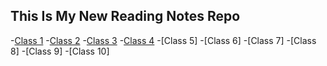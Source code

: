 ## This Is My New Reading Notes Repo

-[Class 1](1_Set_up_your_accounts.md)
-[Class 2](2_The_Coder's_Computer.md)
-[Class 3](3_Revisions_and_the_Cloud.md)
-[Class 4](4_Structure_web_pages_with_HTML.md)
-[Class 5]
-[Class 6]
-[Class 7]
-[Class 8]
-[Class 9]
-[Class 10]
